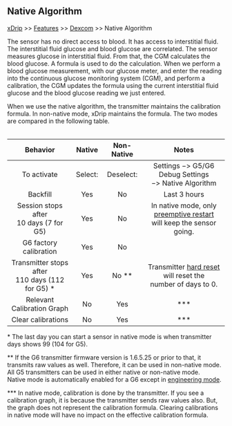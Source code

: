 ## Native Algorithm
[xDrip](../README.md) >> [Features](./Features_page.md) >> [Dexcom](./Dexcom_page.md) >> Native Algorithm  
  
The sensor has no direct access to blood.  It has access to interstitial fluid.  The interstitial fluid glucose and blood glucose are correlated.  The sensor measures glucose in interstitial fluid.  From that, the CGM calculates the blood glucose.  A formula is used to do the calculation.  When we perform a blood glucose measurement, with our glucose meter, and enter the reading into the continuous glucose monitoring system (CGM), and perform a calibration, the CGM updates the formula using the current interstitial fluid glucose and the blood glucose reading we just entered.  
  
When we use the native algorithm, the transmitter maintains the calibration formula.  In non-native mode, xDrip maintains the formula.  The two modes are compared in the following table.  
<br/> 
  
| Behavior | Native | Non-Native | Notes |
|  :--------------:            | :----: |   :----:   |  :--:  |  
|To activate                   |Select:  |Deselect:     |Settings &#8722;> G5/G6 Debug Settings <br/> &#8722;> Native Algorithm
|    Backfill                  | Yes    |  No        |Last 3 hours |  
|Session stops after <br/> 10 days \(7 for G5\) | Yes     | No        |In native mode, only [preemptive restart](./Preemptive-Restart.md) <br/> will keep the sensor going. |  
|G6 factory calibration        |Yes     |No          |  
|Transmitter stops after <br/> 110 days (112 for G5) * | Yes | No \*\* |Transmitter [hard reset](./Hard-Reset.md) will reset the <br/> number of days to 0. |  
| Relevant Calibration Graph | No | Yes | *** |  
|Clear calibrations| No | Yes | *** |  
  
\* The last day you can start a sensor in native mode is when transmitter days shows 99 \(104 for G5\).  
  
\*\*   If the G6 transmitter firmware version is 1.6.5.25 or prior to that, it transmits raw values as well.  Therefore, it can be used in non-native mode.  All G5 transmitters can be used in either native or non-native mode.  
Native mode is automatically enabled for a G6 except in [engineering mode](./Engineering-Mode.md).  
  
\*\*\*  In native mode, calibration is done by the transmitter.  If you see a calibration graph, it is because the transmitter sends raw values also.  But, the graph does not represent the calibration formula.  Clearing calibrations in native mode will have no impact on the effective calibration formula.
  
